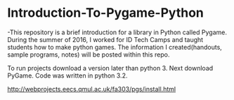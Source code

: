 # Introduction-To-Pygame-Python
-This repository is a brief introduction for a library in Python called Pygame. 
During the summer of 2016, I worked for ID Tech Camps and taught students how to make python games. The information I created(handouts, sample programs, notes) will be posted within this repo. 

To run projects download a version later than python 3. Next download PyGame. Code was written in python 3.2. 

http://webprojects.eecs.qmul.ac.uk/fa303/pgs/install.html
